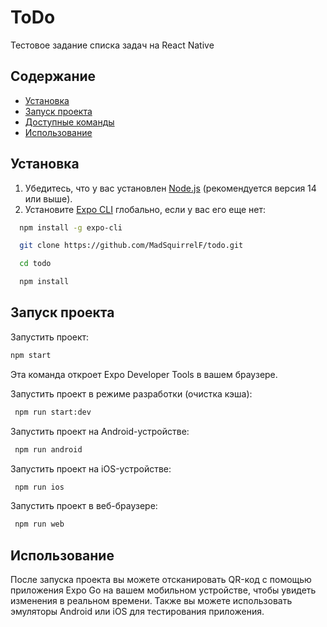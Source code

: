 # ToDo

Тестовое задание списка задач на React Native

## Содержание

- [Установка](#установка)
- [Запуск проекта](#запуск-проекта)
- [Доступные команды](#доступные-команды)
- [Использование](#использование)

## Установка

1. Убедитесь, что у вас установлен [Node.js](https://nodejs.org/) (рекомендуется версия 14 или выше).
2. Установите [Expo CLI](https://docs.expo.dev/get-started/installation/) глобально, если у вас его еще нет:


 ```bash
   npm install -g expo-cli

   git clone https://github.com/MadSquirrelF/todo.git

   cd todo

   npm install

  ```

## Запуск проекта
  Запустить проект:

   ```bash
   npm start

  ```
  Эта команда откроет Expo Developer Tools в вашем браузере.

  Запустить проект в режиме разработки (очистка кэша):

  ```bash
   npm run start:dev
  ```

  Запустить проект на Android-устройстве:

  ```bash
   npm run android
  ```

  Запустить проект на iOS-устройстве:

  ```bash
   npm run ios
  ```

  Запустить проект в веб-браузере:

  ```bash
   npm run web
  ```
## Использование

После запуска проекта вы можете отсканировать QR-код с помощью приложения Expo Go на вашем мобильном устройстве, чтобы увидеть изменения в реальном времени. Также вы можете использовать эмуляторы Android или iOS для тестирования приложения.